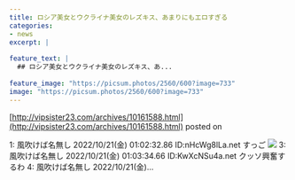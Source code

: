 ```yaml
---
title: ロシア美女とウクライナ美女のレズキス、あまりにもエロすぎる
categories:
- news
excerpt: |
  
feature_text: |
  ## ロシア美女とウクライナ美女のレズキス、あ...
  
feature_image: "https://picsum.photos/2560/600?image=733"
image: "https://picsum.photos/2560/600?image=733"
---
```


[http://vipsister23.com/archives/10161588.html](http://vipsister23.com/archives/10161588.html)
posted on 

<!--more-->

1: 風吹けば名無し 2022/10/21(金) 01:02:32.86 ID:nHcWg8lLa.net すっご ![](https://livedoor.blogimg.jp/vipsister23/imgs/a/0/a03ea51a.gif) 3: 風吹けば名無し 2022/10/21(金) 01:03:34.66 ID:KwXcNSu4a.net クッソ興奮するわ 4: 風吹けば名無し 2022/10/21(金)...
